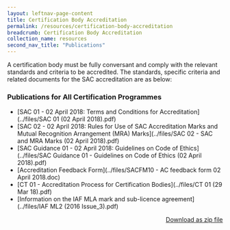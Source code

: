 ```yaml
---
layout: leftnav-page-content
title: Certification Body Accreditation
permalink: /resources/certification-body-accreditation
breadcrumb: Certification Body Accreditation
collection_name: resources
second_nav_title: "Publications"
---
```


A certification body must be fully conversant and comply with the relevant standards and criteria to be accredited. The standards, specific criteria and related documents for the SAC accreditation are as below:

### Publications for All Certification Programmes

* [SAC 01 - 02 April 2018: Terms and Conditions for Accreditation](../files/SAC 01 (02 April 2018).pdf)
* [SAC 02 - 02 April 2018: Rules for Use of SAC Accreditation Marks and Mutual Recognition Arrangement (MRA) Marks](../files/SAC 02 - SAC and MRA Marks (02 April 2018).pdf)
* [SAC Guidance 01 - 02 April 2018: Guidelines on Code of Ethics](../files/SAC Guidance 01 - Guidelines on Code of Ethics (02 April 2018).pdf) 
* [Accreditation Feedback Form](../files/SACFM10 - AC feedback form 02 April 2018.doc)
* [CT 01 - Accreditation Process for Certification Bodies](../files/CT 01 (29 Mar 18).pdf)
* [Information on the IAF MLA mark and sub-licence agreement](../files/IAF ML2 (2016 Issue_3).pdf) 

<p style="text-align:right;"><a href="../files/sac_certification_programmes_publications.zip" download>Download as zip file</a></p>
